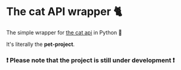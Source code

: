 # The cat API wrapper 🐈

The simple wrapper for [the cat api](https://thecatapi.com) in Python 🐍

It's literally the **pet-project**.

### ❗ Please note that the project is still under development ❗
